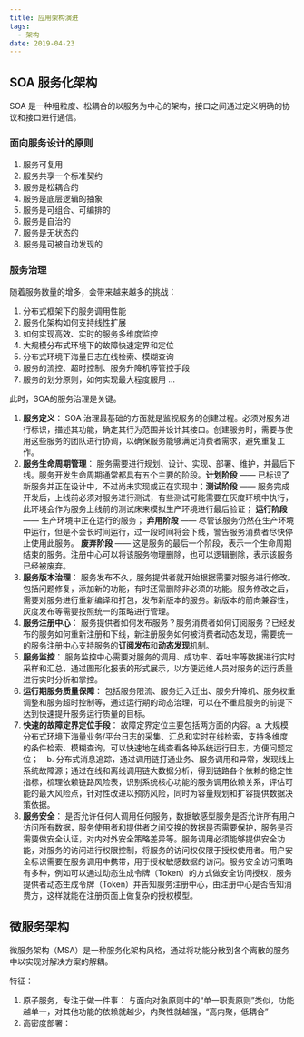 ```yaml
---
title: 应用架构演进
tags:
  - 架构
date: 2019-04-23
---
```


## SOA 服务化架构

SOA 是一种粗粒度、松耦合的以服务为中心的架构，接口之间通过定义明确的协议和接口进行通信。

### 面向服务设计的原则

1. 服务可复用
2. 服务共享一个标准契约
3. 服务是松耦合的
4. 服务是底层逻辑的抽象
5. 服务是可组合、可编排的
6. 服务是自治的
7. 服务是无状态的
8. 服务是可被自动发现的

### 服务治理

随着服务数量的增多，会带来越来越多的挑战：

1. 分布式框架下的服务调用性能
2. 服务化架构如何支持线性扩展
3. 如何实现高效、实时的服务多维度监控
4. 大规模分布式环境下的故障快速定界和定位
5. 分布式环境下海量日志在线检索、模糊查询
6. 服务的流控、超时控制、服务升降机等管控手段
7. 服务的划分原则，如何实现最大程度服用
...

此时，SOA的服务治理是关键。

1. **服务定义**： SOA 治理最基础的方面就是监视服务的创建过程。必须对服务进行标识，描述其功能，确定其行为范围并设计其接口。创建服务时，需要与使用这些服务的团队进行协调，以确保服务能够满足消费者需求，避免重复工作。
2. **服务生命周期管理**： 服务需要进行规划、设计、实现、部署、维护，并最后下线。服务开发生命周期通常都具有五个主要的阶段。**计划阶段** —— 已标识了新服务并正在设计中，不过尚未实现或正在实现中；**测试阶段** —— 服务完成开发后，上线前必须对服务进行测试，有些测试可能需要在灰度环境中执行，此环境会作为服务上线前的测试床来模拟生产环境进行最后验证； **运行阶段** —— 生产环境中正在运行的服务； **弃用阶段** —— 尽管该服务仍然在生产环境中运行，但是不会长时间运行，过一段时间将会下线，警告服务消费者尽快停止使用此服务。 **废弃阶段** —— 这是服务的最后一个阶段，表示一个生命周期结束的服务。注册中心可以将该服务物理删除，也可以逻辑删除，表示该服务已经被废弃。
3. **服务版本治理**： 服务发布不久，服务提供者就开始根据需要对服务进行修改。包括问题修复，添加新的功能，有时还需删除非必须的功能。服务修改之后，需要对服务进行重新编译和打包，发布新版本的服务。新版本的前向兼容性，灰度发布等需要按照统一的策略进行管理。
4. **服务注册中心**： 服务提供者如何发布服务？服务消费者如何订阅服务？已经发布的服务如何重新注册和下线，新注册服务如何被消费者动态发现，需要统一的服务注册中心支持服务的**订阅发布**和**动态发现**机制。
5. **服务监控**： 服务监控中心需要对服务的调用、成功率、吞吐率等数据进行实时采样和汇总，通过图形化报表的形式展示，以方便运维人员对服务的运行质量进行实时分析和掌控。
6. **运行期服务质量保障**： 包括服务限流、服务迁入迁出、服务升降机、服务权重调整和服务超时控制等，通过运行期的动态治理，可以在不重启服务的前提下达到快速提升服务运行质量的目标。
7. **快速的故障定界定位手段**： 故障定界定位主要包括两方面的内容。a. 大规模分布式环境下海量业务/平台日志的采集、汇总和实时在线检索，支持多维度的条件检索、模糊查询，可以快速地在线查看各种系统运行日志，方便问题定位；　b. 分布式消息追踪，通过调用链打通业务、服务调用和异常，发现线上系统故障源；通过在线和离线调用链大数据分析，得到链路各个依赖的稳定性指标，梳理依赖链路风险表，识别系统核心功能的服务调用依赖关系，评估可能的最大风险点，针对性改进以预防风险，同时为容量规划和扩容提供数据决策依据。
8. **服务安全**： 是否允许任何人调用任何服务，数据敏感型服务是否允许所有用户访问所有数据，服务使用者和提供者之间交换的数据是否需要保护，服务是否需要做安全认证，对内对外安全策略差异等。服务调用必须能够提供安全功能，对服务的访问进行权限控制，将服务的访问权仅限于授权使用者。用户安全标识需要在服务调用中携带，用于授权敏感数据的访问。服务安全访问策略有多种，例如可以通过动态生成令牌（Token）的方式做安全访问授权，服务提供者动态生成令牌（Token）并告知服务注册中心，由注册中心是否告知消费方，这样就能在注册页面上做复杂的授权模型。

## 微服务架构

微服务架构（MSA）是一种服务化架构风格，通过将功能分散到各个离散的服务中以实现对解决方案的解耦。

特征：

1. 原子服务，专注于做一件事： 与面向对象原则中的“单一职责原则”类似，功能越单一，对其他功能的依赖就越少，内聚性就越强，“高内聚，低耦合”
2. 高密度部署： 